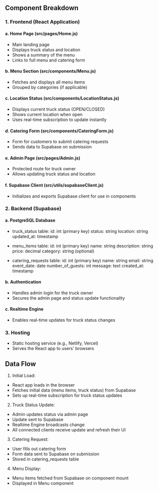 ## Component Breakdown

### 1. Frontend (React Application)

#### a. Home Page (src/pages/Home.js)
- Main landing page
- Displays truck status and location
- Shows a summary of the menu
- Links to full menu and catering form

#### b. Menu Section (src/components/Menu.js)
- Fetches and displays all menu items
- Grouped by categories (if applicable)

#### c. Location Status (src/components/LocationStatus.js)
- Displays current truck status (OPEN/CLOSED)
- Shows current location when open
- Uses real-time subscription to update instantly

#### d. Catering Form (src/components/CateringForm.js)
- Form for customers to submit catering requests
- Sends data to Supabase on submission

#### e. Admin Page (src/pages/Admin.js)
- Protected route for truck owner
- Allows updating truck status and location

#### f. Supabase Client (src/utils/supabaseClient.js)
- Initializes and exports Supabase client for use in components

### 2. Backend (Supabase)

#### a. PostgreSQL Database
- truck_status table:
id: int (primary key)
status: string
location: string
updated_at: timestamp

- menu_items table:
id: int (primary key)
name: string
description: string
price: decimal
category: string (optional)

- catering_requests table:
  id: int (primary key)
name: string
email: string
event_date: date
number_of_guests: int
message: text
created_at: timestamp

#### b. Authentication
- Handles admin login for the truck owner
- Secures the admin page and status update functionality

#### c. Realtime Engine
- Enables real-time updates for truck status changes

### 3. Hosting
- Static hosting service (e.g., Netlify, Vercel)
- Serves the React app to users' browsers

## Data Flow

1. Initial Load:
 - React app loads in the browser
 - Fetches initial data (menu items, truck status) from Supabase
 - Sets up real-time subscription for truck status updates

2. Truck Status Update:
 - Admin updates status via admin page
 - Update sent to Supabase
 - Realtime Engine broadcasts change
 - All connected clients receive update and refresh their UI

3. Catering Request:
 - User fills out catering form
 - Form data sent to Supabase on submission
 - Stored in catering_requests table

4. Menu Display:
 - Menu items fetched from Supabase on component mount
 - Displayed in Menu component


 